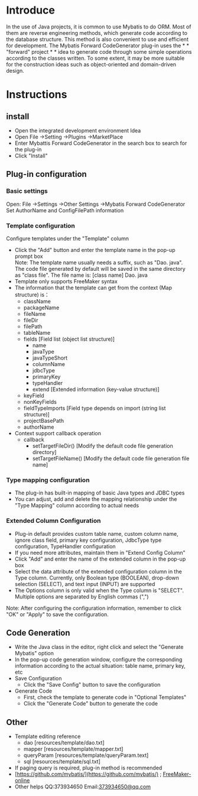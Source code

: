 # Introduce
In the use of Java projects, it is common to use Mybatis to do ORM. Most of them are reverse engineering methods, which generate code according to the database structure. This method is also convenient to use and efficient for development.
The Mybatis Forward CodeGenerator plug-in uses the * * "forward" project * * idea to generate code through some simple operations according to the classes written.
To some extent, it may be more suitable for the construction ideas such as object-oriented and domain-driven design.
# Instructions

## install

* Open the integrated development environment Idea
* Open File ->Setting ->Plugins ->MarketPlace
* Enter Mybattis Forward CodeGenerator in the search box to search for the plug-in
* Click "Install"

## Plug-in configuration

### Basic settings

Open: File ->Settings ->Other Settings ->Mybatis Forward CodeGenerator\
Set AuthorName and ConfigFilePath information

### Template configuration

Configure templates under the "Template" column

* Click the "Add" button and enter the template name in the pop-up prompt box\
    Note: The template name usually needs a suffix, such as "Dao. java". The code file generated by default will be saved in the same directory as "class file". The file name is: [class name] Dao. java
* Template only supports FreeMaker syntax
* The information that the template can get from the context (Map structure) is：
    * className 
    * packageName 
    * fileName 
    * fileDir 
    * filePath 
    * tableName 
    * fields  [Field list (object list structure)]
        * name 
        * javaType 
        * javaTypeShort 
        * columnName 
        * jdbcType 
        * primaryKey 
        * typeHandler 
        * extend  [Extended information (key-value structure)]
    * keyField 
    * nonKeyFields 
    * fieldTypeImports [Field type depends on import (string list structure)]
    * projectBasePath 
    * authorName
* Context support callback operation
    * callback
        * setTargetFileDir() [Modify the default code file generation directory]
        * setTargetFileName() [Modify the default code file generation file name]

### Type mapping configuration

* The plug-in has built-in mapping of basic Java types and JDBC types
* You can adjust, add and delete the mapping relationship under the "Type Mapping" column according to actual needs

### Extended Column Configuration

* Plug-in default provides custom table name, custom column name, ignore class field, primary key configuration, JdbcType type configuration, TypeHandler configuration
* If you need more attributes, maintain them in "Extend Config Column"
* Click "Add" and enter the name of the extended column in the pop-up box
* Select the data attribute of the extended configuration column in the Type column. Currently, only Boolean type (BOOLEAN), drop-down selection (SELECT), and text input (INPUT) are supported
* The Options column is only valid when the Type column is "SELECT". Multiple options are separated by English commas (",")

Note: After configuring the configuration information, remember to click "OK" or "Apply" to save the configuration.

## Code Generation

* Write the Java class in the editor, right click and select the "Generate Mybatis" option
* In the pop-up code generation window, configure the corresponding information according to the actual situation: table name, primary key, etc
* Save Configuration
    * Click the "Save Config" button to save the configuration
* Generate Code
    * First, check the template to generate code in "Optional Templates"
    * Click the "Generate Code" button to generate the code

## Other

* Template editing reference
    * dao         [resources/template/dao.txt]
    * mapper      [resources/template/mapper.txt]
    * queryParam  [resources/template/queryParam.text]
    * sql         [resources/template/sql.txt]
* If paging query is required, plug-in method is recommended
* [https://github.com/mybatis/](https://github.com/mybatis/) ; [FreeMaker-online](http://freemarker.foofun.cn/toc.html)
* Other helps QQ:373934650 Email:373934650@qq.com



